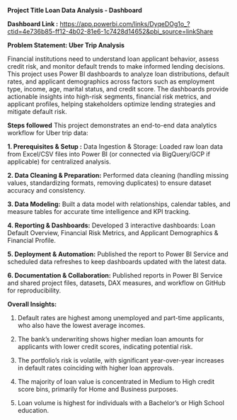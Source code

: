 **Project Title Loan Data Analysis - Dashboard** 

**Dashboard Link :** https://app.powerbi.com/links/DyqeDOg1o_?ctid=4e736b85-ff12-4b02-81e6-1c7428d14652&pbi_source=linkShare


**Problem Statement: Uber Trip Analysis**

Financial institutions need to understand loan applicant behavior, assess credit risk, and monitor default trends to make informed lending decisions. This project uses Power BI dashboards to analyze loan distributions, default rates, and applicant demographics across factors such as employment type, income, age, marital status, and credit score. The dashboards provide actionable insights into high-risk segments, financial risk metrics, and applicant profiles, helping stakeholders optimize lending strategies and mitigate default risk.

**Steps followed**
This project demonstrates an end-to-end data analytics workflow for Uber trip data:

**1. Prerequisites & Setup :** Data Ingestion & Storage: Loaded raw loan data from Excel/CSV files into Power BI (or connected via BigQuery/GCP if applicable) for centralized analysis.

**2. Data Cleaning & Preparation:** Performed data cleaning (handling missing values, standardizing formats, removing duplicates) to ensure dataset accuracy and consistency.

**3. Data Modeling:** Built a data model with relationships, calendar tables, and measure tables for accurate time intelligence and KPI tracking.

**4. Reporting & Dashboards:** Developed 3 interactive dashboards: Loan Default Overview, Financial Risk Metrics, and Applicant Demographics & Financial Profile.

**5. Deployment & Automation:** Published the report to Power BI Service and scheduled data refreshes to keep dashboards updated with the latest data.

**6. Documentation & Collaboration:** Published reports in Power BI Service and shared project files, datasets, DAX measures, and workflow on GitHub for reproducibility.


**Overall Insights:**

1. Default rates are highest among unemployed and part-time applicants, who also have the lowest average incomes.

2. The bank’s underwriting shows higher median loan amounts for applicants with lower credit scores, indicating potential risk.

3. The portfolio’s risk is volatile, with significant year-over-year increases in default rates coinciding with higher loan approvals.

4. The majority of loan value is concentrated in Medium to High credit score bins, primarily for Home and Business purposes.

5. Loan volume is highest for individuals with a Bachelor’s or High School education.
